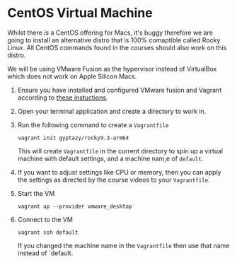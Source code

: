 # CentOS Virtual Machine

Whilst there *is* a CentOS offering for Macs, it's buggy therefore we are going to install an alternative distro that is 100% comaptible called Rocky Linux. All CentOS commands found in the courses should also work on this distro.

We will be using VMware Fusion as the hypervisor instead of VirtualBox which does not work on Apple Silicon Macs.

1. Ensure you have installed and configured VMware fusion and Vagrant according to [these instuctions](./vmware-fusion.md).
1. Open your terminal application and create a directory to work in.
1. Run the following command to create a `Vagrantfile`
    ```
    vagrant init gyptazy/rocky9.3-arm64
    ```

    This will create `Vagrantfile` in the current directory to spin up a virtual machine with default settings, and a machine nam,e of `default`.
1. If you want to adjust settings like CPU or memory, then you can apply the settings as directed by the course videos to your `Vagrantfile`.
1. Start the VM
    ```
    vagrant up --provider vmware_desktop
    ```
1. Connect to the VM
    ```
    vagrant ssh default
    ```

    If you changed the machine name in the `Vagrantfile` then use that name instead of `default.